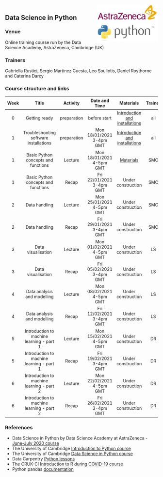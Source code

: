 <img align="right" src=img/course_logo.png width="200">


## Data Science in Python


### Venue

Online training course run by the Data Science Academy, AstraZeneca, Cambridge (UK)


### Trainers

Gabriella Rustici, Sergio Martínez Cuesta, Leo Souliotis, Daniel Roythorne and Caterina Darcy


### Course structure and links

Week | Title | Activity | Date and Time | Materials | Trainer
:---:|:-----:|:--------:|:----:|:---------:|:----:
0 | Getting ready | preparation | before start | [Introduction and installations](notebooks/week0_materials.ipynb) | all
1 | Troubleshooting software installations | preparation | Mon 18/01/2021 3-4pm GMT | [Introduction and installations](notebooks/week0_materials.ipynb) | all
1 | Basic Python concepts and functions | Lecture | Mon 18/01/2021 4-5pm GMT | [Materials](notebooks/week1_lecture.ipynb) | SMC
1 | Basic Python concepts and functions | Recap | Fri 22/01/2021 3-4pm GMT | Under construction | SMC
2 | Data handling | Lecture | Mon 25/01/2021 4-5pm GMT | Under construction | SMC
2 | Data handling | Recap | Fri 29/01/2021 3-4pm GMT | Under construction | SMC
3 | Data visualisation | Lecture | Mon 01/02/2021 4-5pm GMT | Under construction | LS
3 | Data visualisation | Recap | Fri 05/02/2021 3-4pm GMT | Under construction | LS
4 | Data analysis and modelling | Lecture | Mon 08/02/2021 4-5pm GMT | Under construction | LS
4 | Data analysis and modelling | Recap | Fri 12/02/2021 3-4pm GMT | Under construction | LS
5 | Introduction to machine learning - part 1 | Lecture | Mon 15/02/2021 4-5pm GMT | Under construction | DR
5 | Introduction to machine learning - part 1 | Recap | Fri 19/02/2021 3-4pm GMT | Under construction | DR
6 | Introduction to machine learning - part 2 | Lecture | Mon 22/02/2021 4-5pm GMT | Under construction | DR
6 | Introduction to machine learning - part 2 | Recap | Fri 26/02/2021 3-4pm GMT | Under construction | DR


### References

- Data Science in Python by Data Science Academy at AstraZeneca - [June-July 2020 course](https://github.com/semacu/data-science-python)
- The University of Cambridge [Introduction to Python course](https://github.com/pycam/python-basic)
- The University of Cambridge [Data Science in Python course](https://github.com/pycam/python-data-science)
- Data Carpentry [Python lessons](https://datacarpentry.org)
- The CRUK-CI [Introduction to R during COVID-19 course](https://bioinformatics-core-shared-training.github.io/r-intro/)
- Python pandas [documentation](https://pandas.pydata.org/docs/)
